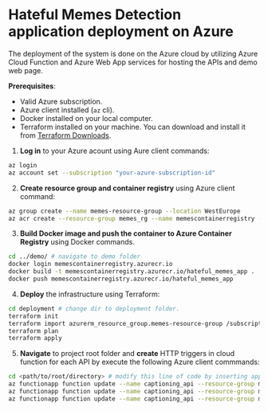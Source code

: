 # Hateful Memes Detection application deployment on Azure

The deployment of the system is done on the Azure cloud by utilizing Azure Cloud Function and Azure Web App services for hosting the APIs and demo web page.

**Prerequisites**:
* Valid Azure subscription.
* Azure client installed (`az` cli).
* Docker installed on your local computer.
* Terraform installed on your machine. You can download and install it from [Terraform Downloads](https://www.terraform.io/downloads.html).

1. **Log in** to your Azure acount using Aure client commands:
```bash
az login
az account set --subscription "your-azure-subscription-id"
```

2. **Create resource group and container registry** using Azure client command:
```bash
az group create --name memes-resource-group --location WestEurope
az acr create --resource-group memes_rg --name memescontainerregistry --sku Basic
```

3. **Build Docker image and push the container to Azure Container Registry** using Docker commands.
```bash
cd ../demo/ # navigate to demo folder
docker login memescontainerregistry.azurecr.io
docker build -t memescontainerregistry.azurecr.io/hateful_memes_app .
docker push memescontainerregistry.azurecr.io/hateful_memes_app
```


4. **Deploy** the infrastructure using Terraform:
```bash
cd deployment # change dir to deployment folder.
terraform init
terraform import azurerm_resource_group.memes-resource-group /subscriptions/<your-azure-subscription-id>/resourceGroups/memes-resource-group
terraform plan
terraform apply
```
5. **Navigate** to project root folder and **create** HTTP triggers in cloud function for each API by execute the following Azure client commmands:
```bash
cd <path/to/root/directory> # modify this line of code by inserting appropriate path
az functionapp function update --name captioning_api --resource-group memes_rg --function-name inpainting_api --code inpainting/cloud_function --runtime python --authlevel anonymous
az functionapp function update --name captioning_api --resource-group memes_rg --function-name captioning_api --code captions/cloud_function --runtime python --authlevel anonymous
az functionapp function update --name captioning_api --resource-group memes_rg --function-name classification_api --code procap/cloud_function --runtime python --authlevel anonymous
```
